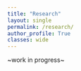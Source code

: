 ```yaml
---
title: "Research"
layout: single
permalink: /research/
author_profile: True
classes: wide
---
```

~work in progress~